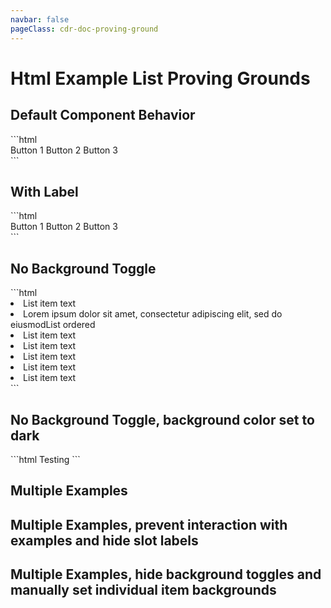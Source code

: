```yaml
---
navbar: false
pageClass: cdr-doc-proving-ground
---
```


# Html Example List Proving Grounds

## Default Component Behavior
<cdr-doc-html-example-list>
```html
  <div>
    <cdr-button size="large">Button 1</cdr-button>
    <cdr-button size="small">Button 2</cdr-button>
    <cdr-button>Button 3</cdr-button>
  </div>
```
</cdr-doc-html-example-list>

## With Label
<cdr-doc-html-example-list label="State of component">
```html
  <div>
    <cdr-button size="large">Button 1</cdr-button>
    <cdr-button size="small">Button 2</cdr-button>
    <cdr-button>Button 3</cdr-button>
  </div>
```
</cdr-doc-html-example-list>

## No Background Toggle
<cdr-doc-html-example-list >
```html
  <cdr-list
    modifier="unordered"
    class="cdr-mb-space-two-x"
  >
    <li>List item text</li>
    <li>Lorem ipsum dolor sit amet, consectetur adipiscing elit, sed do eiusmodList ordered
      <cdr-list>
        <li>List item text</li>
        <li>List item text
          <cdr-list>
            <li>List item text</li>
            <li>List item text</li>
          </cdr-list>
        </li>
      </cdr-list>
    </li>
    <li>List item text</li>
  </cdr-list>
```
</cdr-doc-html-example-list>

## No Background Toggle, background color set to dark
<cdr-doc-html-example-list background-color="dark">
```html
  <cdr-button>Testing</cdr-button>
```
</cdr-doc-html-example-list>

## Multiple Examples
<cdr-doc-html-example-list backgroundColor>
  <template slot="Default">

```html
  <cdr-button size="large">Default</cdr-button>
```
  
  </template>
  <template slot="Hover">

```html
  <cdr-button size="small" class="cdr-doc-button-demo--hover">Hover</cdr-button>
```

  </template>
  <template slot="Active">

```html
  <cdr-button size="small">Active</cdr-button>
```

  </template>
  <template slot="Focused">

```html
  <cdr-button size="small">Focused</cdr-button>
```

  </template>
</cdr-doc-html-example-list>

## Multiple Examples, prevent interaction with examples and hide slot labels

<cdr-doc-html-example-list :interactive="false" :show-example-labels="false">
  <template slot="Default">

```html
  <cdr-button size="large">Default</cdr-button>
```
  
  </template>
  <template slot="Hover">

```html
  <cdr-button size="small" class="cdr-doc-button-demo--hover">Hover</cdr-button>
```

  </template>
  <template slot="Active">

```html
  <cdr-button size="small">Active</cdr-button>
```

  </template>
  <template slot="Focused">

```html
  <cdr-button size="small">Focused</cdr-button>
```

  </template>
</cdr-doc-html-example-list>

## Multiple Examples, hide background toggles and manually set individual item backgrounds

<cdr-doc-html-example-list :background-colors="{'Default':'dark', 'Focused':'dark'}" >
  <template slot="Default">

```html
  <cdr-button size="large">Default</cdr-button>
```
  
  </template>
  <template slot="Hover">

```html
  <cdr-button size="small" class="cdr-doc-button-demo--hover">Hover</cdr-button>
```

  </template>
  <template slot="Active">

```html
  <cdr-button size="small">Active</cdr-button>
```

  </template>
  <template slot="Focused">

```html
  <cdr-button size="small">Focused</cdr-button>
```

  </template>
</cdr-doc-html-example-list>
